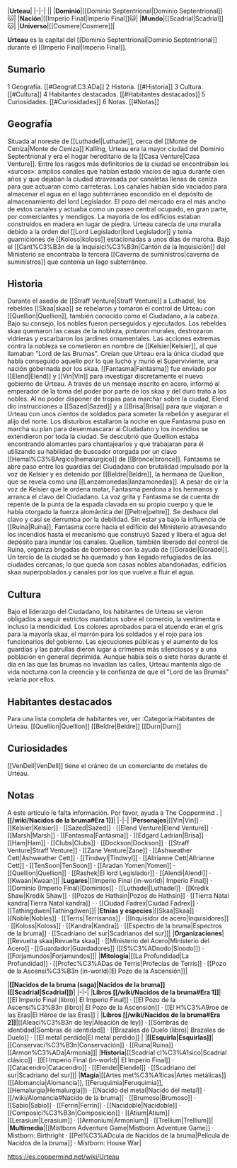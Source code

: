 

|**Urteau**|
|-|-|
||
|**Dominio**|[[Dominio Septentrional\|Dominio Septentrional]]🐱︎|
|**Nación**|[[Imperio Final\|Imperio Final]]🐱︎|
|**Mundo**|[[Scadrial\|Scadrial]]🐱︎|
|**Universo**|[[Cosmere\|Cosmere]]|

**Urteau** es la capital del [[Dominio Septentrional\|Dominio Septentrional]] durante el [[Imperio Final\|Imperio Final]].

## Sumario

1 Geografía. [[#Geograf.C3.ADa]] 
2 Historia. [[#Historia]] 
3 Cultura. [[#Cultura]] 
4 Habitantes destacados. [[#Habitantes destacados]] 
5 Curiosidades. [[#Curiosidades]] 
6 Notas. [[#Notas]] 


## Geografía
Situada al noreste de [[Luthadel\|Luthadel]], cerca del [[Monte de Ceniza\|Monte de Ceniza]] Kalling, Urteau era la mayor ciudad del Dominio Septentrional y era el hogar hereditario de la [[Casa Venture\|Casa Venture]].
Entre los rasgos más definitorios de la ciudad se encontraban los «surcos»: amplios canales que habían estado vacíos de agua durante cien años y que dejaban la ciudad atravesada por canaletas llenas de ceniza para que actuaran como carreteras. Los canales habían sido vaciados para almacenar el agua en el lago subterráneo escondido en el depósito de almacenamiento del lord Legislador. El pozo del mercado era el más ancho de estos canales y actuaba como un paseo central ocupado, en gran parte, por comerciantes y mendigos. La mayoría de los edificios estaban construidos en madera en lugar de piedra. Urteau carecía de una muralla debido a la orden del [[Lord Legislador\|lord Legislador]] y tenía guarniciones de [[Koloss\|koloss]] estacionadas a unos días de marcha.
Bajo el [[Cant%C3%B3n de la Inquisici%C3%B3n\|Cantón de la Inquisición]] del Ministerio se encontraba la tercera [[Caverna de suministros\|caverna de suministros]] que contenía un lago subterráneo.

## Historia
Durante el asedio de [[Straff Venture\|Straff Venture]] a Luthadel, los rebeldes [[Skaa\|skaa]] se rebelaron y tomaron el control de Urteau con [[Quellion\|Quellion]], también conocido como el Ciudadano, a la cabeza. Bajo su consejo, los nobles fueron perseguidos y ejecutados. Los rebeldes skaa quemaron las casas de la nobleza, pintaron murales, destrozaron vidrieras y escarbaron los jardines ornamentales. Las acciones extremas contra la nobleza se cometieron en nombre de [[Kelsier\|Kelsier]], al que llamaban "Lord de las Brumas". Creían que Urteau era la única ciudad que había conseguido aquello por lo que luchó y murió el Superviviente, una nación gobernada por los skaa.
[[Fantasma\|Fantasma]] fue enviado por [[Elend\|Elend]] y [[Vin\|Vin]] para investigar discretamente el nuevo gobierno de Urteau. A través de un mensaje inscrito en acero, informó al emperador de la toma del poder por parte de los skaa y del duro trato a los nobles. Al no poder disponer de tropas para marchar sobre la ciudad, Elend dio instrucciones a [[Sazed\|Sazed]] y a [[Brisa\|Brisa]] para que viajaran a Urteau con unos cientos de soldados para someter la rebelión y asegurar el alijo del norte. Los disturbios estallaron la noche en que Fantasma puso en marcha su plan para desenmascarar al Ciudadano y los incendios se extendieron por toda la ciudad. Se descubrió que Quellion estaba encontrando alomantes para chantajearlos y que trabajaran para él utilizando su habilidad de buscador otorgada por un clavo [[Hemal%C3%BArgico\|hemalúrgico]] de [[Bronce\|bronce]]. Fantasma se abre paso entre los guardias del Ciudadano con brutalidad impulsado por la voz de Kelsier y es detenido por [[Beldre\|Beldre]], la hermana de Quellion, que se revela como una [[Lanzamonedas\|lanzamonedas]]. A pesar de oír la voz de Kelsier que le ordena matar, Fantasma perdona a los hermanos y arranca el clavo del Ciudadano. La voz grita y Fantasma se da cuenta de repente de la punta de la espada clavada en su propio cuerpo y que le había otorgado la fuerza alomántica del [[Peltre\|peltre]]. Se deshace del clavo y casi se derrumba por la debilidad. Sin estar ya bajo la influencia de [[Ruina\|Ruina]], Fantasma corre hacia el edificio del Ministerio atravesando los incendios hasta el mecanismo que construyó Sazed y libera el agua del depósito para inundar los canales. Quellion, también liberado del control de Ruina, organiza brigadas de bomberos con la ayuda de [[Goradel\|Goradel]]. Un tercio de la ciudad se ha quemado y han llegado refugiados de las ciudades cercanas; lo que queda son casas nobles abandonadas, edificios skaa superpoblados y canales por los que vuelve a fluir el agua.

## Cultura
Bajo el liderazgo del Ciudadano, los habitantes de Urteau se vieron obligados a seguir estrictos mandatos sobre el comercio, la vestimenta e incluso la mendicidad. Los colores aprobados para el atuendo eran el gris para la mayoría skaa, el marrón para los soldados y el rojo para los funcionarios del gobierno. Las ejecuciones públicas y el aumento de los guardias y las patrullas dieron lugar a crímenes más silenciosos y a una población en general deprimida.
Aunque había seis o siete horas durante el día en las que las brumas no invadían las calles, Urteau mantenía algo de vida nocturna con la creencia y la confianza de que el "Lord de las Brumas" velaría por ellos.

## Habitantes destacados
Para una lista completa de habitantes ver, ver :Categoría:Habitantes de Urteau.
[[Quellion\|Quellion]]
[[Beldre\|Beldre]]
[[Durn\|Durn]]
## Curiosidades
[[VenDell\|VenDell]] tiene el cráneo de un comerciante de metales de Urteau.
## Notas

A este artículo le falta información. Por favor, ayuda a The Coppermind .
|**[[/wiki/Nacidos de la bruma#Era 1]]**|
|-|-|
|**Personajes**|[[Vin\|Vin]] · [[Kelsier\|Kelsier]] · [[Sazed\|Sazed]] · [[Elend Venture\|Elend Venture]] · [[Marsh\|Marsh]] · [[Fantasma\|Fantasma]] · [[Edgard Ladrian\|Brisa]] · [[Ham\|Ham]] · [[Clubs\|Clubs]] · [[Dockson\|Dockson]] · [[Straff Venture\|Straff Venture]] · [[Zane Venture\|Zane]] · [[Ashweather Cett\|Ashweather Cett]] · [[Tindwyl\|Tindwyl]] · [[Allrianne Cett\|Allrianne Cett]] · [[TenSoon\|TenSoon]] · [[Aradan Yomen\|Yomen]] · [[Quellion\|Quellion]] · [[Rashek\|El lord Legislador]] · [[Alendi\|Alendi]] · [[Kwaan\|Kwaan]]|
|**Lugares**|[[Imperio Final (in-world)\| Imperio Final]] · [[Dominio (Imperio Final)\|Dominios]] · [[Luthadel\|Luthadel]] · [[Kredik Shaw\|Kredik Shaw]] · [[Pozos de Hathsin\|Pozos de Hathsin]] · [[Tierra Natal kandra\|Tierra Natal kandra]] ·  · [[Ciudad Fadrex\|Ciudad Fadrex]] · [[Tathingdwen\|Tathingdwen]]|
|**Etnias y especies**|[[Skaa\|Skaa]] · [[Noble\|Nobles]] · [[Terris\|Terrisanos]] · [[Inquisidor de acero\|Inquisidores]] · [[Koloss\|Koloss]] · [[Kandra\|Kandra]] · [[Espectro de la bruma\|Espectros de la bruma]] · [[Scadriano del sur\|Scadrianos del sur]]|
|**Organizaciones**|[[Revuelta skaa\|Revuelta skaa]] · [[Ministerio del Acero\|Ministerio del Acero]] · [[Guardador\|Guardadores]] ([[S%C3%ADnodo\|Sínodo]]) · [[Forjamundos\|Forjamundos]]|
|**Mitología**|[[La Profundidad\|La Profundidad]] · [[Profec%C3%ADas de Terris\|Profecías de Terris]] · [[Pozo de la Ascensi%C3%B3n (in-world)\|El Pozo de la Ascensión]]|

|**[[Nacidos de la bruma (saga)\|Nacidos de la bruma]] ([[Scadrial\|Scadrial]])**|
|-|-|
|**Libros [[/wiki/Nacidos de la bruma#Era 1]]**|[[El Imperio Final (libro)\| El Imperio Final]] · [[El Pozo de la Ascensi%C3%B3n (libro)\| El Pozo de la Ascensión]] · [[El H%C3%A9roe de las Eras\|El Héroe de las Eras]] |
|**Libros [[/wiki/Nacidos de la bruma#Era 2]]**|[[Aleaci%C3%B3n de ley\|Aleación de ley]] · [[Sombras de identidad\|Sombras de identidad]] · [[Brazales de Duelo (libro)\| Brazales de Duelo]] · [[El metal perdido\|El metal perdido]]  |
|**[[Esquirla\|Esquirlas]]**|[[Conservaci%C3%B3n\|Conservación]] · [[Ruina\|Ruina]] · [[Armon%C3%ADa\|Armonía]]|
|**Historia**|[[Scadrial cl%C3%A1sico\|Scadrial clásico]] · [[El Imperio Final (in-world)\| El Imperio Final]] · [[Catacendro\|Catacendro]] · [[Elendel\|Elendel]] · [[Scadriano del sur\|Scadriano del sur]]|
|**Magia**|[[Artes met%C3%A1licas\|Artes metálicas]] ([[Alomancia\|Alomancia]], [[Feruquimia\|Feruquimia]], [[Hemalurgia\|Hemalurgia]]) · [[Nacido del metal\|Nacido del metal]] · [[/wiki/Alomancia#Nacido de la bruma]] · [[Brumoso\|Brumoso]] · [[Sabio\|Sabio]] · [[Ferrin\|Ferrin]] · [[Nacidoble\|Nacidoble]] · [[Composici%C3%B3n\|Composición]] · [[Atium\|Atium]] · [[Lerasium\|Lerasium]] · [[Armonium\|Armonium]] · [[Trellium\|Trellium]]|
|**Multimedia**|[[Mistborn Adventure Game\|Mistborn Adventure Game‎‎]] · Mistborn: Birthright · [[Pel%C3%ADcula de Nacidos de la bruma\|Película de Nacidos de la bruma]] · Mistborn: House War|



https://es.coppermind.net/wiki/Urteau